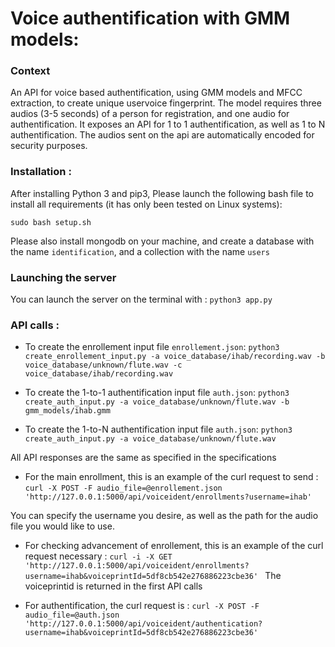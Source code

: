 # Voice authentification with GMM models:

### Context 
An API for voice based authentification, using GMM models and MFCC extraction, to create unique uservoice fingerprint. The model requires three audios (3-5 seconds) of a person for registration, and one audio for authentification. It exposes an API for 1 to 1 authentification, as well as 1 to N authentification.
The audios sent on the api are automatically encoded for security purposes.

### Installation :
After installing Python 3 and pip3, Please launch the following bash file to install all requirements (it has only been tested on Linux systems):

`sudo bash setup.sh`

Please also install mongodb on your machine, and create a database with the name `identification`, and a collection with the name `users`
### Launching the server
You can launch the server on the terminal with :
`python3 app.py`

### API calls :


- To create the enrollement input file `enrollement.json`:
`python3 create_enrollement_input.py -a voice_database/ihab/recording.wav -b voice_database/unknown/flute.wav -c voice_database/ihab/recording.wav
`

- To create the 1-to-1 authentification input file `auth.json`:
`python3 create_auth_input.py -a voice_database/unknown/flute.wav -b gmm_models/ihab.gmm
`

- To create the 1-to-N authentification input file `auth.json`:
`python3 create_auth_input.py -a voice_database/unknown/flute.wav
`

All API responses are the same as specified in the specifications

- For the main enrollment, this is an example of the curl request to send :
`curl -X POST -F audio_file=@enrollement.json 'http://127.0.0.1:5000/api/voiceident/enrollments?username=ihab'
`

You can specify the username you desire, as well as the path for the audio file you would like to use.


- For checking advancement of enrollement, this is an example of the curl request necessary :
`curl -i -X GET 'http://127.0.0.1:5000/api/voiceident/enrollments?username=ihab&voiceprintId=5df8cb542e276886223cbe36'
`
The voiceprintid is returned in the first API calls


- For authentification, the curl request is :
`curl -X POST -F audio_file=@auth.json 'http://127.0.0.1:5000/api/voiceident/authentication?username=ihab&voiceprintId=5df8cb542e276886223cbe36'
`
